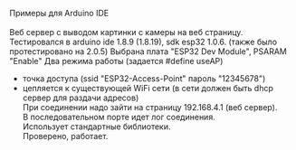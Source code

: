 Примеры для Arduino IDE <br>
<br>
Веб сервер с выводом картинки с камеры на веб страницу.<br>
Тестировался в arduino ide 1.8.9 (1.8.19), sdk esp32 1.0.6. (также было протестировано на 2.0.5) Выбрана плата "ESPЗ2 Dev Module", PSARAM "Enable"
Два режима работы (задается #define useAP)<br>
- точка доступа (ssid "ESP32-Access-Point" пароль "12345678")<br>
- цепляется к существующей WiFi сети (в сети должен быть dhcp сервер для раздачи адресов)<br>
При соединении надо зайти на страницу 192.168.4.1 (веб сервер).<br>
В последовательном порте идет лог соединения.<br>
Использует стандартные библиотеки.<br>
Проверено, работает.<br>
<br>
<br>
